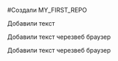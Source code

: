 #Создали MY_FIRST_REPO

Добавили текст

Добавили текст черезвеб браузер

Добавили текст черезвеб браузер
